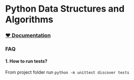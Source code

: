 # Python Data Structures and Algorithms

### [❤️ Documentation](https://lozhkinandrei.github.io/python-data-structures-algorithms)


### FAQ
#### 1. How to run tests?
From project folder run `python -m unittest discover tests`
